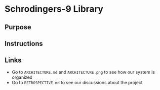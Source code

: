 # Schrodingers-9 Library

## Purpose

## Instructions

## Links

* Go to `ARCHITECTURE.md` and `ARCHITECTURE.png` to see how our system is organized
* Go to `RETROSPECTIVE.md` to see our discussions about the project